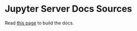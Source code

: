 # Jupyter Server Docs Sources

Read [this page](https://jupyter-server.readthedocs.io/en/latest/contributors/contributing.html#building-the-docs) to build the docs.
